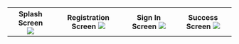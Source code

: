 <table cellspacing="0" cellpadding="0">
  <tr>
    <th>Splash Screen <br>
    <img src="https://user-images.githubusercontent.com/62836567/159018031-7f10991d-6836-4409-a953-49423ebb4476.jpg" />
    </th>
    <th>
      Registration Screen
      <img src="https://user-images.githubusercontent.com/62836567/159018136-82b62763-3e26-4e78-8cdb-20dc30bdfe20.jpg" />
    </th>
     <th>
       Sign In Screen
        <img src="https://user-images.githubusercontent.com/62836567/159018217-460d5916-bb06-437f-868c-ee343a5d9f35.jpg" />
    </th>
     <th>
       Success Screen
        <img src="https://user-images.githubusercontent.com/62836567/159018285-1e6a616f-8000-4e8f-9ede-5e17f60039b6.jpg"/>
    </th>
  </tr>
 
</table>
